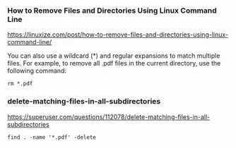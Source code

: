 ### How to Remove Files and Directories Using Linux Command Line

https://linuxize.com/post/how-to-remove-files-and-directories-using-linux-command-line/



You can also use a wildcard (*) and regular expansions to match multiple files. For example, to remove all .pdf files in the current directory, use the following command:

```
rm *.pdf
```

### delete-matching-files-in-all-subdirectories

https://superuser.com/questions/112078/delete-matching-files-in-all-subdirectories

```
find . -name '*.pdf' -delete
```
